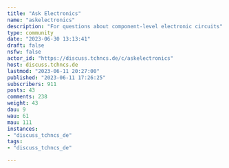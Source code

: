 ```yaml
---
title: "Ask Electronics" 
name: "askelectronics"
description: "For questions about component-level electronic circuits"
type: community
date: "2023-06-30 13:13:41"
draft: false
nsfw: false
actor_id: "https://discuss.tchncs.de/c/askelectronics"
host: discuss.tchncs.de
lastmod: "2023-06-11 20:27:00"
published: "2023-06-11 17:26:25"
subscribers: 911
posts: 43
comments: 238
weight: 43
dau: 9
wau: 61
mau: 111
instances:
- "discuss_tchncs_de"
tags: 
- "discuss_tchncs_de"

---
```

